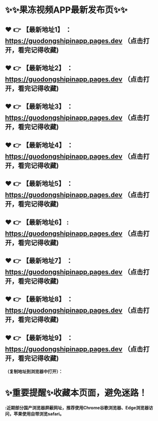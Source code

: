 # :sparkles::sparkles:果冻视频APP最新发布页:sparkles::sparkles:

 :heart: :point_right: 【最新地址1】 ：https://guodongshipinapp.pages.dev   （点击打开，看完记得收藏)
 ------
 :heart: :point_right: 【最新地址2】 ：https://guodongshipinapp.pages.dev   （点击打开，看完记得收藏)
 ------
 :heart: :point_right: 【最新地址3】 ：https://guodongshipinapp.pages.dev   （点击打开，看完记得收藏)
 ------
 :heart: :point_right: 【最新地址4】 ：https://guodongshipinapp.pages.dev   （点击打开，看完记得收藏)
 ------
 :heart: :point_right: 【最新地址5】 ：https://guodongshipinapp.pages.dev   （点击打开，看完记得收藏)
 ------
 :heart: :point_right: 【最新地址6】 : https://guodongshipinapp.pages.dev   （点击打开，看完记得收藏)
 ------
 :heart: :point_right: 【最新地址7】 ：https://guodongshipinapp.pages.dev   （点击打开，看完记得收藏)
 ------
 :heart: :point_right: 【最新地址8】 ：https://guodongshipinapp.pages.dev   （点击打开，看完记得收藏)
 ------
 :heart: :point_right: 【最新地址9】 ：https://guodongshipinapp.pages.dev   （点击打开，看完记得收藏)
  ------

  
#### （复制地址到浏览器中打开）：
# :sparkles:重要提醒:sparkles:收藏本页面，避免迷路！
#### :近期部分国产浏览器屏蔽网址，推荐使用Chrome谷歌浏览器、Edge浏览器访问，苹果使用自带浏览safari。
